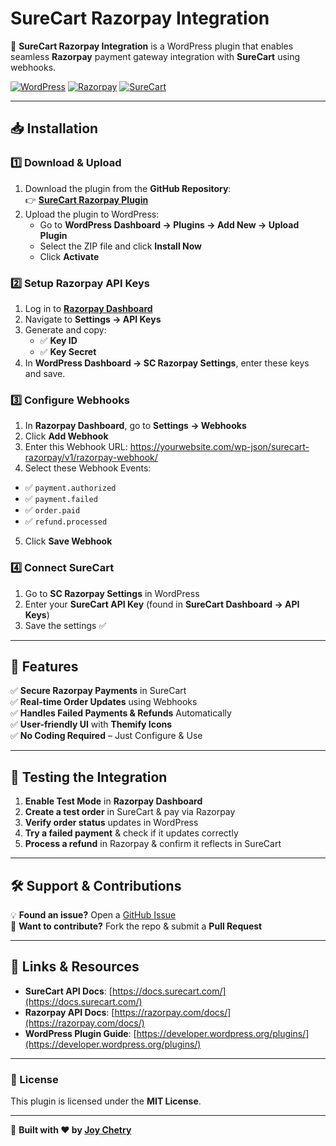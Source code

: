 # SureCart Razorpay Integration

🚀 **SureCart Razorpay Integration** is a WordPress plugin that enables seamless **Razorpay** payment gateway integration with **SureCart** using webhooks.

[![WordPress](https://img.shields.io/badge/WordPress-Compatible-blue)](https://wordpress.org/)
[![Razorpay](https://img.shields.io/badge/Razorpay-Integration-green)](https://razorpay.com/)
[![SureCart](https://img.shields.io/badge/SureCart-Supported-orange)](https://surecart.com/)

---

## 📥 **Installation**

### **1️⃣ Download & Upload**
1. Download the plugin from the **GitHub Repository**:  
   👉 **[SureCart Razorpay Plugin](https://github.com/joychetry/surecart-razorpay-integration)**
2. Upload the plugin to WordPress:  
   - Go to **WordPress Dashboard → Plugins → Add New → Upload Plugin**  
   - Select the ZIP file and click **Install Now**  
   - Click **Activate**

### **2️⃣ Setup Razorpay API Keys**
1. Log in to **[Razorpay Dashboard](https://dashboard.razorpay.com/)**  
2. Navigate to **Settings → API Keys**  
3. Generate and copy:
   - ✅ **Key ID**
   - ✅ **Key Secret**
4. In **WordPress Dashboard → SC Razorpay Settings**, enter these keys and save.

### **3️⃣ Configure Webhooks**
1. In **Razorpay Dashboard**, go to **Settings → Webhooks**  
2. Click **Add Webhook**  
3. Enter this Webhook URL: https://yourwebsite.com/wp-json/surecart-razorpay/v1/razorpay-webhook/
4. Select these Webhook Events:  
- ✅ `payment.authorized`  
- ✅ `payment.failed`  
- ✅ `order.paid`  
- ✅ `refund.processed`  
5. Click **Save Webhook**

### **4️⃣ Connect SureCart**
1. Go to **SC Razorpay Settings** in WordPress  
2. Enter your **SureCart API Key** (found in **SureCart Dashboard → API Keys**)  
3. Save the settings ✅

---

## 🎯 **Features**
✅ **Secure Razorpay Payments** in SureCart  
✅ **Real-time Order Updates** using Webhooks  
✅ **Handles Failed Payments & Refunds** Automatically  
✅ **User-friendly UI** with **Themify Icons**  
✅ **No Coding Required** – Just Configure & Use  

---

## 📌 **Testing the Integration**
1. **Enable Test Mode** in **Razorpay Dashboard**  
2. **Create a test order** in SureCart & pay via Razorpay  
3. **Verify order status** updates in WordPress  
4. **Try a failed payment** & check if it updates correctly  
5. **Process a refund** in Razorpay & confirm it reflects in SureCart  

---

## 🛠 **Support & Contributions**
💡 **Found an issue?** Open a [GitHub Issue](https://github.com/joychetry/surecart-razorpay-integration/issues)  
🤝 **Want to contribute?** Fork the repo & submit a **Pull Request**  

---

## 🔗 **Links & Resources**
- **SureCart API Docs**: [https://docs.surecart.com/](https://docs.surecart.com/)  
- **Razorpay API Docs**: [https://razorpay.com/docs/](https://razorpay.com/docs/)  
- **WordPress Plugin Guide**: [https://developer.wordpress.org/plugins/](https://developer.wordpress.org/plugins/)  

---

### **📜 License**
This plugin is licensed under the **MIT License**.  

---

🚀 **Built with ❤️ by [Joy Chetry](https://github.com/joychetry/)**  